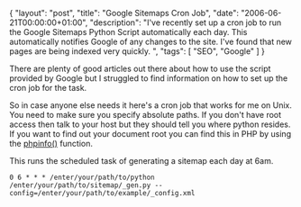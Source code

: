 {
  "layout": "post",
  "title": "Google Sitemaps Cron Job",
  "date": "2006-06-21T00:00:00+01:00",
  "description": "I've recently set up a cron job to run the Google Sitemaps Python Script automatically each day. This automatically notifies Google of any changes to the site. I've found that new pages are being indexed very quickly. ",
  "tags": [
    "SEO",
    "Google"
  ]
}

There are plenty of good articles out there about how to use the script provided by Google but I struggled to find information on how to set up the cron job for the task. 

So in case anyone else needs it here's a cron job that works for me on Unix. You need to make sure you specify absolute paths. If you don't have root access then talk to your host but they should tell you where python resides. If you want to find out your document root you can find this in PHP by using the [phpinfo()][1] function. 

This runs the scheduled task of generating a sitemap each day at 6am. 

    0 6 * * * /enter/your/path/to/python /enter/your/path/to/sitemap/_gen.py --config=/enter/your/path/to/example/_config.xml

[1]: http://uk2.php.net/phpinfo
[2]: http://www.google.com/webmasters/sitemaps/docs/en/sitemap-generator.html
